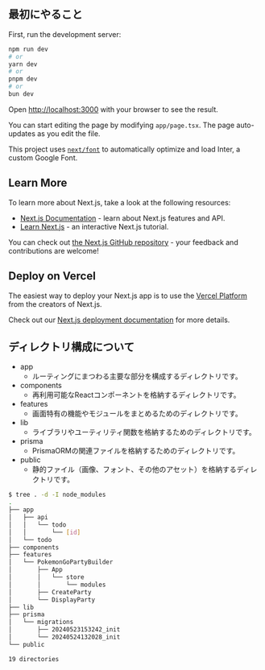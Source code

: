 
## 最初にやること

First, run the development server:

```bash
npm run dev
# or
yarn dev
# or
pnpm dev
# or
bun dev
```

Open [http://localhost:3000](http://localhost:3000) with your browser to see the result.

You can start editing the page by modifying `app/page.tsx`. The page auto-updates as you edit the file.

This project uses [`next/font`](https://nextjs.org/docs/basic-features/font-optimization) to automatically optimize and load Inter, a custom Google Font.

## Learn More

To learn more about Next.js, take a look at the following resources:

- [Next.js Documentation](https://nextjs.org/docs) - learn about Next.js features and API.
- [Learn Next.js](https://nextjs.org/learn) - an interactive Next.js tutorial.

You can check out [the Next.js GitHub repository](https://github.com/vercel/next.js/) - your feedback and contributions are welcome!

## Deploy on Vercel

The easiest way to deploy your Next.js app is to use the [Vercel Platform](https://vercel.com/new?utm_medium=default-template&filter=next.js&utm_source=create-next-app&utm_campaign=create-next-app-readme) from the creators of Next.js.

Check out our [Next.js deployment documentation](https://nextjs.org/docs/deployment) for more details.

## ディレクトリ構成について

* app
  * ルーティングにまつわる主要な部分を構成するディレクトリです。
* components
  * 再利用可能なReactコンポーネントを格納するディレクトリです。
* features
  * 画面特有の機能やモジュールをまとめるためのディレクトリです。
* lib
  * ライブラリやユーティリティ関数を格納するためのディレクトリです。
* prisma
  * PrismaORMの関連ファイルを格納するためのディレクトリです。
* public
  * 静的ファイル（画像、フォント、その他のアセット）を格納するディレクトリです。

```sh
$ tree . -d -I node_modules
.
├── app
│   ├── api
│   │   └── todo
│   │       └── [id]
│   └── todo
├── components
├── features
│   └── PokemonGoPartyBuilder
│       ├── App
│       │   └── store
│       │       └── modules
│       ├── CreateParty
│       └── DisplayParty
├── lib
├── prisma
│   └── migrations
│       ├── 20240523153242_init
│       └── 20240524132028_init
└── public

19 directories
```